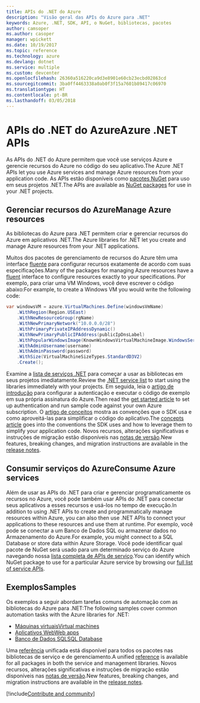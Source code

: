 ```yaml
---
title: APIs do .NET do Azure
description: "Visão geral das APIs do Azure para .NET"
keywords: Azure, .NET, SDK, API, o NuGet, bibliotecas, pacotes
author: camsoper
ms.author: casoper
manager: wpickett
ms.date: 10/19/2017
ms.topic: reference
ms.technology: azure
ms.devlang: dotnet
ms.service: multiple
ms.custom: devcenter
ms.openlocfilehash: 26360a516220ca9d3e8901e60cb23ecbd02863cd
ms.sourcegitcommit: 3ba0ff4463338a0ab0f3f15a7601b89417c06970
ms.translationtype: HT
ms.contentlocale: pt-BR
ms.lasthandoff: 03/05/2018
---
```

# <a name="azure-net-apis"></a><span data-ttu-id="4ba26-104">APIs do .NET do Azure</span><span class="sxs-lookup"><span data-stu-id="4ba26-104">Azure .NET APIs</span></span>

<span data-ttu-id="4ba26-105">As APIs do .NET do Azure permitem que você use serviços Azure e gerencie recursos do Azure no código do seu aplicativo.</span><span class="sxs-lookup"><span data-stu-id="4ba26-105">The Azure .NET APIs let you use Azure services and manage Azure resources from your application code.</span></span> <span data-ttu-id="4ba26-106">As APIs estão disponíveis como [pacotes NuGet](/dotnet/api/overview/azure/) para uso em seus projetos .NET.</span><span class="sxs-lookup"><span data-stu-id="4ba26-106">The APIs are available as [NuGet packages](/dotnet/api/overview/azure/) for use in your .NET projects.</span></span> 

## <a name="manage-azure-resources"></a><span data-ttu-id="4ba26-107">Gerenciar recursos do Azure</span><span class="sxs-lookup"><span data-stu-id="4ba26-107">Manage Azure resources</span></span>

<span data-ttu-id="4ba26-108">As bibliotecas do Azure para .NET permitem criar e gerenciar recursos do Azure em aplicativos .NET.</span><span class="sxs-lookup"><span data-stu-id="4ba26-108">The Azure libraries for .NET let you create and manage Azure resources from your .NET applications.</span></span>

<span data-ttu-id="4ba26-109">Muitos dos pacotes de gerenciamento de recursos do Azure têm uma interface [fluente](dotnet-sdk-azure-concepts.md) para configurar recursos exatamente de acordo com suas especificações.</span><span class="sxs-lookup"><span data-stu-id="4ba26-109">Many of the packages for managing Azure resources have a [fluent](dotnet-sdk-azure-concepts.md) interface to configure resources exactly to your specifications.</span></span> <span data-ttu-id="4ba26-110">Por exemplo, para criar uma VM Windows, você deve escrever o código abaixo:</span><span class="sxs-lookup"><span data-stu-id="4ba26-110">For example, to create a Windows VM you would write the following code:</span></span>

```csharp
var windowsVM = azure.VirtualMachines.Define(windowsVmName)
    .WithRegion(Region.USEast)
    .WithNewResourceGroup(rgName)
    .WithNewPrimaryNetwork("10.0.0.0/28")
    .WithPrimaryPrivateIPAddressDynamic()
    .WithNewPrimaryPublicIPAddress(publicIpDnsLabel)
    .WithPopularWindowsImage(KnownWindowsVirtualMachineImage.WindowsServer2012R2Datacenter)
    .WithAdminUsername(username)
    .WithAdminPassword(password)
    .WithSize(VirtualMachineSizeTypes.StandardD3V2)
    .Create();
 ```

<span data-ttu-id="4ba26-111">Examine a [lista de serviços .NET](/dotnet/api/overview/azure/) para começar a usar as bibliotecas em seus projetos imediatamente.</span><span class="sxs-lookup"><span data-stu-id="4ba26-111">Review the [.NET service list](/dotnet/api/overview/azure/) to start using the libraries immediately with your projects.</span></span> <span data-ttu-id="4ba26-112">Em seguida, leia o [artigo de introdução](dotnet-sdk-azure-get-started.md) para configurar a autenticação e executar o código de exemplo em sua própria assinatura do Azure.</span><span class="sxs-lookup"><span data-stu-id="4ba26-112">Then read the [get started article](dotnet-sdk-azure-get-started.md) to set up authentication and run sample code against your own Azure subscription.</span></span>  <span data-ttu-id="4ba26-113">O [artigo de conceitos](dotnet-sdk-azure-concepts.md) mostra as convenções que o SDK usa e como aproveitá-las para simplificar o código do aplicativo.</span><span class="sxs-lookup"><span data-stu-id="4ba26-113">The [concepts article](dotnet-sdk-azure-concepts.md) goes into the conventions the SDK uses and how to leverage them to simplify your application code.</span></span> <span data-ttu-id="4ba26-114">Novos recursos, alterações significativas e instruções de migração estão disponíveis nas [notas de versão](dotnet-sdk-azure-release-notes.md).</span><span class="sxs-lookup"><span data-stu-id="4ba26-114">New features, breaking changes, and migration instructions are available in the [release notes](dotnet-sdk-azure-release-notes.md).</span></span>

## <a name="consume-azure-services"></a><span data-ttu-id="4ba26-115">Consumir serviços do Azure</span><span class="sxs-lookup"><span data-stu-id="4ba26-115">Consume Azure services</span></span>

<span data-ttu-id="4ba26-116">Além de usar as APIs do .NET para criar e gerenciar programaticamente os recursos no Azure, você pode também usar APIs do .NET para conectar seus aplicativos a esses recursos e usá-los no tempo de execução.</span><span class="sxs-lookup"><span data-stu-id="4ba26-116">In addition to using .NET APIs to create and programmatically manage resources within Azure, you can also then use .NET APIs to connect your applications to these resources and use them at runtime.</span></span>  <span data-ttu-id="4ba26-117">Por exemplo, você pode se conectar a um Banco de Dados SQL ou armazenar dados no Armazenamento do Azure.</span><span class="sxs-lookup"><span data-stu-id="4ba26-117">For example, you might connect to a SQL Database or store data within Azure Storage.</span></span>  <span data-ttu-id="4ba26-118">Você pode identificar qual pacote de NuGet será usado para um determinado serviço do Azure navegando nossa [lista completa de APIs de serviço](/dotnet/api/overview/azure/).</span><span class="sxs-lookup"><span data-stu-id="4ba26-118">You can identify which NuGet package to use for a particular Azure service by browsing our [full list of service APIs](/dotnet/api/overview/azure/).</span></span>  

## <a name="samples"></a><span data-ttu-id="4ba26-119">Exemplos</span><span class="sxs-lookup"><span data-stu-id="4ba26-119">Samples</span></span>

<span data-ttu-id="4ba26-120">Os exemplos a seguir abordam tarefas comuns de automação com as bibliotecas do Azure para .NET:</span><span class="sxs-lookup"><span data-stu-id="4ba26-120">The following samples cover common automation tasks with the Azure libraries for .NET:</span></span>

- [<span data-ttu-id="4ba26-121">Máquinas virtuais</span><span class="sxs-lookup"><span data-stu-id="4ba26-121">Virtual machines</span></span>](dotnet-sdk-azure-virtual-machine-samples.md)
- [<span data-ttu-id="4ba26-122">Aplicativos Web</span><span class="sxs-lookup"><span data-stu-id="4ba26-122">Web apps</span></span>](dotnet-sdk-azure-web-apps-samples.md)
- [<span data-ttu-id="4ba26-123">Banco de Dados SQL</span><span class="sxs-lookup"><span data-stu-id="4ba26-123">SQL Database</span></span>](dotnet-sdk-azure-sql-database-samples.md)

<span data-ttu-id="4ba26-124">Uma [referência](/dotnet/api/overview/azure/?view=azure-dotnet) unificada está disponível para todos os pacotes nas bibliotecas de serviço e de gerenciamento.</span><span class="sxs-lookup"><span data-stu-id="4ba26-124">A unified [reference](/dotnet/api/overview/azure/?view=azure-dotnet) is available for all packages in both the service and management libraries.</span></span> <span data-ttu-id="4ba26-125">Novos recursos, alterações significativas e instruções de migração estão disponíveis nas [notas de versão](dotnet-sdk-azure-release-notes.md).</span><span class="sxs-lookup"><span data-stu-id="4ba26-125">New features, breaking changes, and migration instructions are available in the [release notes](dotnet-sdk-azure-release-notes.md).</span></span>

[!include[Contribute and community](includes/contribute.md)]